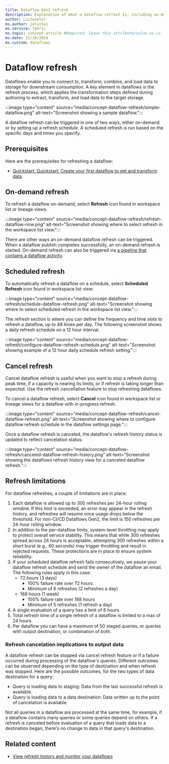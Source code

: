 ```yaml
---
title: Dataflow Gen2 refresh
description: Explanation of what a dataflow refresh is, including on-demand and scheduled refresh.
author: Luitwieler
ms.author: jeluitwi
ms.service: fabric
ms.topic: concept-article #Required; leave this attribute/value as-is.
ms.date: 12/18/2024
ms.custom: dataflows
---
```


# Dataflow refresh

Dataflows enable you to connect to, transform, combine, and load data to storage for downstream consumption. A key element in dataflows is the refresh process, which applies the transformation steps defined during authoring to extract, transform, and load data to the target storage.

:::image type="content" source="media/concept-dataflow-refresh/simple-dataflow.png" alt-text="Screenshot showing a sample dataflow.":::

A dataflow refresh can be triggered in one of two ways, either on-demand or by setting up a refresh schedule. A scheduled refresh is run based on the specific days and times you specify.

## Prerequisites

Here are the prerequisites for refreshing a dataflow:

- [Quickstart: Quickstart: Create your first dataflow to get and transform data](create-first-dataflow-gen2.md)

## On-demand refresh

To refresh a dataflow on-demand, select **Refresh** icon found in workspace list or lineage views.

:::image type="content" source="media/concept-dataflow-refresh/refresh-dataflow-now.png" alt-text="Screenshot showing where to select refresh in the workspace list view.":::

There are other ways an on-demand dataflow refresh can be triggered. When a dataflow publish completes successfully, an on-demand refresh is started. On-demand refresh can also be triggered via [a pipeline that contains a dataflow activity](dataflow-activity.md).

## Scheduled refresh

To automatically refresh a dataflow on a schedule, select **Scheduled Refresh** icon found in workspace list view:

:::image type="content" source="media/concept-dataflow-refresh/schedule-dataflow-refresh.png" alt-text="Screenshot showing where to select scheduled refresh in the workspace list view.":::

The refresh section is where you can define the frequency and time slots to refresh a dataflow, up to 48 times per day. The following screenshot shows a daily refresh schedule on a 12 hour interval.

:::image type="content" source="media/concept-dataflow-refresh/configure-dataflow-refresh-schedule.png" alt-text="Screenshot showing example of a 12 hour daily schedule refresh setting.":::

## Cancel refresh

Cancel dataflow refresh is useful when you want to stop a refresh during peak time, if a capacity is nearing its limits, or if refresh is taking longer than expected. Use the refresh cancellation feature to stop refreshing dataflows.

To cancel a dataflow refresh, select **Cancel** icon found in workspace list or lineage views for a dataflow with in-progress refresh.

:::image type="content" source="media/concept-dataflow-refresh/cancel-dataflow-refresh.png" alt-text="Screenshot showing where to configure dataflow refresh schedule in the dataflow settings page.":::

Once a dataflow refresh is canceled, the dataflow's refresh history status is updated to reflect cancelation status:

:::image type="content" source="media/concept-dataflow-refresh/canceled-dataflow-refresh-history.png" alt-text="Screenshot showing the dataflows refresh history view for a canceled dataflow refresh.":::

## Refresh limitations

For dataflow refreshes, a couple of limitations are in place:

1. Each dataflow is allowed up to 300 refreshes per 24-hour rolling window. If this limit is exceeded, an error may appear in the refresh history, and refreshes will resume once usage drops below the threshold. For non-CI/CD Dataflows Gen2, the limit is 150 refreshes per 24-hour rolling window.
2. In addition to the per-dataflow limits, system-level throttling may apply to protect overall service stability. This means that while 300 refreshes spread across 24 hours is acceptable, attempting 300 refreshes within a short burst (e.g., 60 seconds) may trigger throttling and result in rejected requests. These protections are in place to ensure system reliability.
3. If your scheduled dataflow refresh fails consecutively, we pause your dataflow refresh schedule and send the owner of the dataflow an email. The following rules apply in this case:
   - 72 hours (3 days)
     - 100% failure rate over 72 hours
     - Minimum of 6 refreshes (2 refreshes a day)
   - 168 hours (1 week)
     - 100% failure rate over 168 hours
     - Minimum of 5 refreshes (1 refresh a day)
4. A single evaluation of a query has a limit of 8 hours.
5. Total refresh time of a single refresh of a dataflow is limited to a max of 24 hours.
6. Per dataflow you can have a maximum of 50 staged queries, or queries with output destination, or combination of both. 

### Refresh cancelation implications to output data

A dataflow refresh can be stopped via cancel refresh feature or if a failure occurred during processing of the dataflow's queries. Different outcomes can be observed depending on the type of destination and when refresh was stopped. Here are the possible outcomes, for the two types of data destination for a query:

- Query is loading data to staging: Data from the last successful refresh is available.
- Query is loading data to a data destination: Data written up to the point of cancelation is available.

Not all queries in a dataflow are processed at the same time, for example, if a dataflow contains many queries or some queries depend on others. If a refresh is canceled before evaluation of a query that loads data to a destination began, there's no change to data in that query's destination.

## Related content

- [View refresh history and monitor your dataflows](dataflows-gen2-monitor.md)
